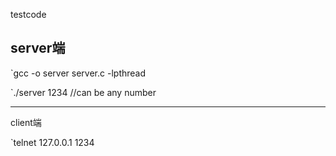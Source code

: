 testcode

server端
-----------------------------------

`gcc -o server server.c -lpthread

`./server 1234   //can be any number

-------------------------------------
client端

`telnet 127.0.0.1 1234

